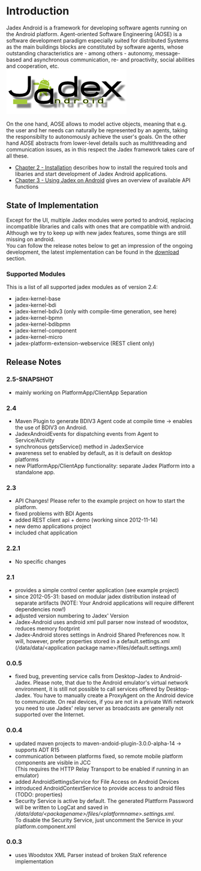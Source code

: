 Introduction
=========================

Jadex Android is a framework for developing software agents running on the Android platform. Agent-oriented Software Engineering (AOSE) is a software development paradigm especially suited for distributed Systems as the main buildings blocks are constituted by software agents, whose outstanding characteristics are - among others - autonomy, message-based and asynchronous communication, re- and proactivity, social abilities and cooperation, etc.\
![JadexAndroid-Logo.png](JadexAndroid-Logo.png)

On the one hand, AOSE allows to model active objects, meaning that e.g. the user and her needs can naturally be represented by an agents, taking the responsibilty to autonomously achieve the user's goals. On the other hand AOSE abstracts from lower-level details such as multithreading and communication issues, as in this respect the Jadex framework takes care of all these.

-   [Chapter 2 - Installation](02%20Installation)  describes how to install the required tools and libaries and start development of Jadex Android applications.
-   [Chapter 3 - Using Jadex on Android](03%20Using%20Jadex%20on%20Android)  gives an overview of available API functions

State of Implementation
------------------------------------

Except for the UI, multiple Jadex modules were ported to android, replacing incompatible libraries and calls with ones that are compatible with android. Although we try to keep up with new jadex features, some things are still missing on android.\
You can follow the release notes below to get an impression of the ongoing development, the latest implementation can be found in the [download](https://www.activecomponents.org/bin/view/Download/Overview)  section.



### Supported Modules

This is a list of all supported jadex modules as of version 2.4:

-   jadex-kernel-base
-   jadex-kernel-bdi
-   jadex-kernel-bdiv3 (only with compile-time generation, see here)
-   jadex-kernel-bpmn
-   jadex-kernel-bdibpmn
-   jadex-kernel-component
-   jadex-kernel-micro
-   jadex-platform-extension-webservice (REST client only)

Release Notes
--------------------------

### 2.5-SNAPSHOT

-   mainly working on PlatformApp/ClientApp Separation

### 2.4

-   Maven Plugin to generate BDIV3 Agent code at compile time -&gt; enables the use of BDIV3 on Android.
-   JadexAndroidEvents for dispatching events from Agent to Service/Activity
-   synchronous getsService() method in JadexService
-   awareness set to enabled by default, as it is default on desktop platforms
-   new PlatformApp/ClientApp functionality: separate Jadex Platform into a standalone app.

### 2.3

-   API Changes! Please refer to the example project on how to start the platform.
-   fixed problems with BDI Agents
-   added REST client api + demo (working since 2012-11-14)
-   new demo applications project
-   included chat application

### 2.2.1

-   No specific changes

### 2.1

-   provides a simple control center application (see example project)
-   since 2012-05-31: based on modular jadex distribution instead of separate artifacts (NOTE: Your Android applications will require different dependencies now!)
-   adjusted version numbering to Jadex' Version
-   Jadex-Android uses android xml pull parser now instead of woodstox, reduces memory footprint
-   Jadex-Android stores settings in Android Shared Preferences now. It will, however, prefer properties stored in a default.settings.xml (/data/data/&lt;application package name&gt;/files/default.settings.xml)

### 0.0.5

-   fixed bug, preventing service calls from Desktop-Jadex to Android-Jadex. Please note, that due to the Android emulator's virtual network environment, it is still not possible to call services offered by Desktop-Jadex. You have to manually create a ProxyAgent on the Android device to communicate. On real devices, if you are not in a private Wifi network you need to use Jadex' relay server as broadcasts are generally not supported over the Internet.

### 0.0.4

-   updated maven projects to maven-andoid-plugin-3.0.0-alpha-14 -&gt; supports ADT R15
-   communication between platforms fixed, so remote mobile platform components are visible in JCC\
    (This requires the HTTP Relay Transport to be enabled if running in an emulator)
-   added AndroidSettingsService for File Access on Android Devices
-   introduced AndroidContextService to provide access to android files (TODO: properties)
-   Security Service is active by default. The generated Plattform Password will be written to LogCat and saved in\
    */data/data/&lt;packagename&gt;/files/&lt;platformname&gt;.settings.xml*.\
    To disable the Security Service, just uncomment the Service in your platform.component.xml

### 0.0.3

-   uses Woodstox XML Parser instead of broken StaX reference implementation

